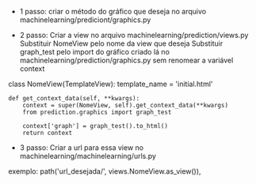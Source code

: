 - 1 passo:
criar o método do gráfico que deseja no arquivo machinelearning/prediciont/graphics.py

- 2 passo:
Criar a view no arquivo machinelearning/prediction/views.py
Substituir NomeView pelo nome da view que deseja
Substituir graph_test pelo import do gráfico criado lá no machinelearning/prediction/graphics.py sem renomear a variável context

class NomeView(TemplateView):
    template_name = 'initial.html'
    

    def get_context_data(self, **kwargs):
        context = super(NomeView, self).get_context_data(**kwargs)
        from prediction.graphics import graph_test
        
        context['graph'] = graph_test().to_html()
        return context


- 3 passo:
Criar a url para essa view no machinelearning/machinelearning/urls.py

exemplo:
path('url_desejada/', views.NomeView.as_view()),